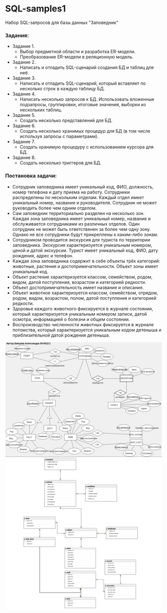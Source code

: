 # SQL-samples1
Набор  SQL-запросов для базы данных "Заповедник"

### Задания: 
- Задание 1.
    - Выбор предметной области и разработка ER-модели.
    - Преобразование ER-модели в реляционную модель.
- Задание 2.
    - Написать и отладить SQL-сценарий создания БД и таблиц для неё.
- Задание 3.
    - Написать и отладить SQL-сценарий, который вставляет по несколько строк в каждую таблицу БД. 
- Задание 4.
    - Написать несколько запросов к БД. Использовать вложенные подзапросы, группировки, итоговые значения, выборки из нескольких таблиц.
- Задание 5.
    - Создать несколько представлений для БД.
- Задание 6.
    - Создать несколько хранимых процедур для БД (в том числе используя запросы с параметрами).
- Задание 7.
    - Создать хранимую процедуру с использованием курсора для БД.
- Задание 8.
    - Создать несколько триггеров для БД.

### Постановка задачи: 
- Сотрудник заповедника имеет уникальный код, ФИО, должность, номер телефона и дату приема на работу. Сотрудники распределены по нескольким отделам. Каждый отдел имеет уникальный номер, название и руководителя. Сотрудник не может руководить более чем одним отделом.
- Сам заповедник территориально разделен на несколько зон. Каждая зона заповедника имеет уникальный номер, название и  обслуживается сотрудниками из различных отделов. Один сотрудник не может быть ответственен за более чем одну зону. Однако не все сотрудники будут прикреплены к каким-либо зонам.
- Сотрудником проводится экскурсия для туриста по территории заповедника. Экскурсия характеризуется уникальным номером, ценой и датой экскурсии. Турист имеет уникальный код, ФИО, дату рождения, адрес и телефон. 
- Каждая зона заповедника  содержит в себе объекты трёх категорий: животные, растения и достопримечательности. Объект зоны имеет уникальный код.
- Объект растение характеризуется классом, семейством, родом, видом, датой поступления, возрастом и категорией редкости. 
- Объект достопримечательность имеет название и описание.
- Объект животное характеризуется классом, семейством, отрядом, родом, видом, возрастом, полом, датой поступления и категорией редкости.
- Здоровье каждого животного фиксируется в журнале состояния, который характеризуется уникальным номером записи, датой осмотра, информацией о болезни и общем состоянии.
- Воспроизводство численности животных фиксируется в журнале потомства, который характеризуется уникальным кодом детеныша и приблизительной датой рождения детеныша.

![ERModel](https://github.com/greentess/SQL-samples1/blob/main/ER-model.jpg?raw=true)
![Diag](https://github.com/greentess/SQL-samples1/blob/main/Diagr.png?raw=true)


